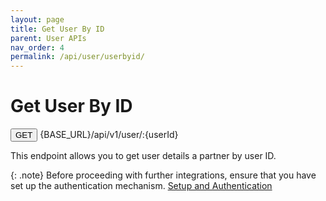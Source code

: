 ```yaml
---
layout: page
title: Get User By ID
parent: User APIs
nav_order: 4
permalink: /api/user/userbyid/
---
```


# Get User By ID

<button type="button" name="button" class="btn btn-purple fs-1">GET</button>
{BASE_URL}/api/v1/user/:{userId}

This endpoint allows you to get user details a partner by user ID.

{: .note}
Before proceeding with further integrations, ensure that you have set up the authentication mechanism. [Setup and Authentication](/trydoc.github.io/setup)

